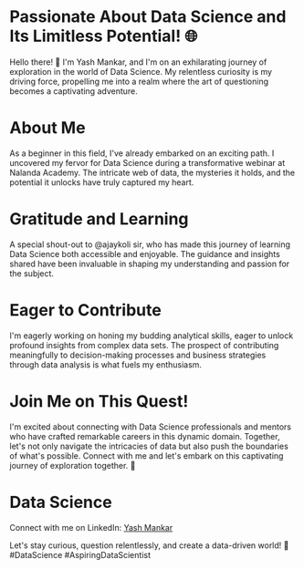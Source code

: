 # Passionate About Data Science and Its Limitless Potential! 🌐
Hello there! 👋 I'm Yash Mankar, and I'm on an exhilarating journey of exploration in the world of Data Science. My relentless curiosity is my driving force, propelling me into a realm where the art of questioning becomes a captivating adventure.

# About Me
As a beginner in this field, I've already embarked on an exciting path. I uncovered my fervor for Data Science during a transformative webinar at Nalanda Academy. The intricate web of data, the mysteries it holds, and the potential it unlocks have truly captured my heart.

# Gratitude and Learning
A special shout-out to @ajaykoli sir, who has made this journey of learning Data Science both accessible and enjoyable. The guidance and insights shared have been invaluable in shaping my understanding and passion for the subject.

# Eager to Contribute
I'm eagerly working on honing my budding analytical skills, eager to unlock profound insights from complex data sets. The prospect of contributing meaningfully to decision-making processes and business strategies through data analysis is what fuels my enthusiasm.

# Join Me on This Quest!
I'm excited about connecting with Data Science professionals and mentors who have crafted remarkable careers in this dynamic domain. Together, let's not only navigate the intricacies of data but also push the boundaries of what's possible.
Connect with me and let's embark on this captivating journey of exploration together. 🤝

# Data Science
Connect with me on LinkedIn: [Yash Mankar](https://www.linkedin.com/in/yash-mankar-492506283/)

Let's stay curious, question relentlessly, and create a data-driven world! 🚀
#DataScience #AspiringDataScientist
